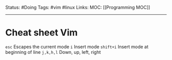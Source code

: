 Status: #Doing 
Tags: #vim #linux
Links:
MOC: [[Programming MOC]]
___
# Cheat sheet Vim
`esc` Escapes the current mode
`i` Insert mode `shift+i` Insert mode at beginning of line
`j,k,h,l` Down, up, left, right
